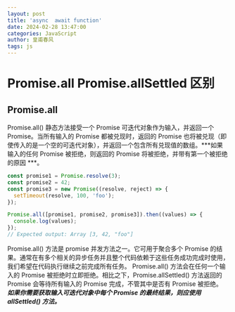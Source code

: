 ```yaml
---
layout: post
title: 'async  await function'
date: 2024-02-28 13:47:00
categories: JavaScript
author: 皇甫春风
tags: js
---
```

# Promise.all Promise.allSettled 区别

## Promise.all

Promise.all() 静态方法接受一个 Promise 可迭代对象作为输入，并返回一个 Promise。当所有输入的 Promise 都被兑现时，返回的 Promise 也将被兑现（即使传入的是一个空的可迭代对象），并返回一个包含所有兑现值的数组。***如果输入的任何 Promise 被拒绝，则返回的 Promise 将被拒绝，并带有第一个被拒绝的原因 ***。

``` js
const promise1 = Promise.resolve(3);
const promise2 = 42;
const promise3 = new Promise((resolve, reject) => {
  setTimeout(resolve, 100, 'foo');
});

Promise.all([promise1, promise2, promise3]).then((values) => {
  console.log(values);
});
// Expected output: Array [3, 42, "foo"]

```

Promise.all() 方法是 promise 并发方法之一。它可用于聚合多个 Promise 的结果。通常在有多个相关的异步任务并且整个代码依赖于这些任务成功完成时使用，我们希望在代码执行继续之前完成所有任务。
Promise.all() 方法会在任何一个输入的 Promise 被拒绝时立即拒绝。相比之下，Promise.allSettled() 方法返回的 Promise 会等待所有输入的 Promise 完成，不管其中是否有 Promise 被拒绝。
***如果你需要获取输入可迭代对象中每个 Promise 的最终结果，则应使用 allSettled() 方法。***